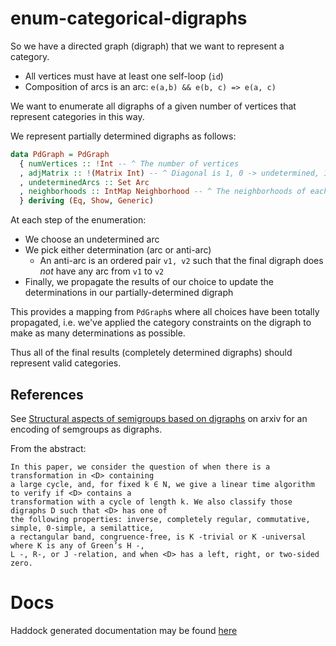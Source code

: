 # enum-categorical-digraphs

So we have a directed graph (digraph) that we want to represent a category.

- All vertices must have at least one self-loop (`id`)
- Composition of arcs is an arc: `e(a,b) && e(b, c) => e(a, c)`

We want to enumerate all digraphs of a given number of vertices that represent categories in this way.

We represent partially determined digraphs as follows:

```haskell
data PdGraph = PdGraph
  { numVertices :: !Int -- ^ The number of vertices
  , adjMatrix :: !(Matrix Int) -- ^ Diagonal is 1, 0 -> undetermined, 1 -> arc, 2 -> anti-arc
  , undeterminedArcs :: Set Arc
  , neighborhoods :: IntMap Neighborhood -- ^ The neighborhoods of each vertex
  } deriving (Eq, Show, Generic)
```

At each step of the enumeration:
- We choose an undetermined arc
- We pick either determination (arc or anti-arc)
  + An anti-arc is an ordered pair `v1, v2` such that the final digraph does
    _not_ have any arc from `v1` to `v2`
- Finally, we propagate the results of our choice to update the determinations
  in our partially-determined digraph

This provides a mapping from `PdGraph`s where all choices have been totally
propagated, i.e. we've applied the category constraints on the digraph to
make as many determinations as possible.

Thus all of the final results (completely determined digraphs)
should represent valid categories.


## References

See [Structural aspects of semigroups based on digraphs](https://arxiv.org/pdf/1704.00937.pdf)
on arxiv for an encoding of semgroups as digraphs.

From the abstract:

```
In this paper, we consider the question of when there is a transformation in <D> containing
a large cycle, and, for fixed k ∈ N, we give a linear time algorithm to verify if <D> contains a
transformation with a cycle of length k. We also classify those digraphs D such that <D> has one of
the following properties: inverse, completely regular, commutative, simple, 0-simple, a semilattice,
a rectangular band, congruence-free, is K -trivial or K -universal where K is any of Green’s H -,
L -, R-, or J -relation, and when <D> has a left, right, or two-sided zero.
```


# Docs

Haddock generated documentation may be found [here](https://michaeljklein.github.io/enum-categorical-digraphs/)

